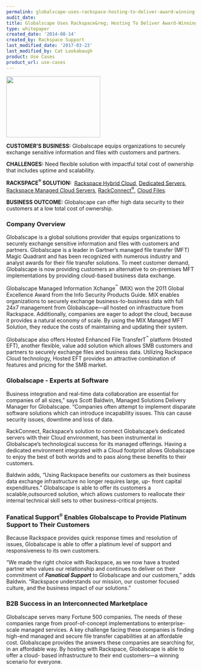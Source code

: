 ```yaml
---
permalink: globalscape-uses-rackspace-hosting-to-deliver-award-winning-products-to-customers/
audit_date:
title: Globalscape Uses Rackspace&reg; Hosting To Deliver Award-Winning Products To Customers
type: whitepaper
created_date: '2014-08-14'
created_by: Rackspace Support
last_modified_date: '2017-03-23'
last_modified_by: Cat Lookabaugh
product: Use Cases
product_url: use-cases
---
```


<a href="http://www.globalscape.com/">
   <img src="{% asset_path use-cases/globalscape-uses-rackspace-hosting-to-deliver-award-winning-products-to-customers/globalscape_logo.jpg %}" width="250" height="162" />
</a>

**CUSTOMER’S BUSINESS:** Globalscape equips organizations to securely
exchange sensitive information and files with customers and partners.

**CHALLENGES:** Need flexible solution with impactful total cost of
ownership that includes uptime and scalability.

**RACKSPACE<sup>&reg;</sup> SOLUTION: ** [Rackspace Hybrid
Cloud](http://www.rackspace.com/cloud/hybrid/), [Dedicated
Servers](http://www.rackspace.com/managed-hosting/dedicated-servers/),
[Rackspace Managed Cloud
Servers](http://www.rackspace.com/managed-cloud/),
[RackConnect<sup>&reg;</sup>](http://www.rackspace.com/cloud/hybrid/rackconnect/),
[Cloud Files](http://www.rackspace.com/cloud/files/).

**BUSINESS OUTCOME:** Globalscape can offer high data security to
their customers at a low total cost of ownership.

### Company Overview

Globalscape is a global solutions provider that equips organizations to
securely exchange sensitive information and files with customers and
partners. Globalscape is a leader in Gartner’s managed file transfer
(MFT) Magic Quadrant and has been recognized with numerous industry and
analyst awards for their file transfer solutions. To meet customer
demand, Globalscape is now providing customers an alternative to
on-premises MFT implementations by providing cloud-based business data
exchange.

Globalscape Managed Information Xchange<sup>&trade;</sup> (MIX) won the 2011
Global Excellence Award from the Info Security Products Guide. MIX enables
organizations to securely exchange business-to-business data with full
24x7 management from Globalscape—all hosted on infrastructure from
Rackspace. Additionally, companies are eager to adopt the cloud, because
it provides a natural economy of scale. By using the MIX Managed MFT
Solution, they reduce the costs of maintaining and updating their
system.

Globalscape also offers Hosted Enhanced File TransferT<sup>&trade;</sup>
platform (Hosted EFT), another flexible, value add solution which allows SMB
customers and partners to securely exchange files and business data. Utilizing
Rackspace Cloud technology, Hosted EFT provides an attractive
combination of features and pricing for the SMB market.

### Globalscape - Experts at Software

Business integration and real-time data collaboration are essential for
companies of all sizes,” says Scott Baldwin, Managed Solutions Delivery
Manager for Globalscape. “Companies often attempt to implement disparate
software solutions which can introduce incapability issues. This can
cause security issues, downtime and loss of data.

RackConnect, Rackspace’s solution to connect Globalscape’s dedicated
servers with their Cloud environment, has been instrumental in
Globalscape’s technological success for its managed offerings. Having a
dedicated environment integrated with a Cloud footprint allows
Globalscape to enjoy the best of both worlds and to pass along these
benefits to their customers.

Baldwin adds, “Using Rackspace benefits our customers as their business
data exchange infrastructure no longer requires large, up- front capital
expenditures.” Globalscape is able to offer its customers a
scalable,outsourced solution, which allows customers to reallocate their
internal technical skill sets to other business-critical projects.

### Fanatical Support<sup>&reg;</sup> Enables Globalscape to Provide Platinum Support to Their Customers

Because Rackspace provides quick response times and resolution of
issues, Globalscape is able to offer a platinum level of support and
responsiveness to its own customers.

“We made the right choice with Rackspace, as we now have a trusted
partner who values our relationship and continues to deliver on their
commitment of ***Fanatical Support*** to Globalscape and our customers,” adds
Baldwin. “Rackspace understands our mission, our customer focused
culture, and the business impact of our solutions.”

### B2B Success in an Interconnected Marketplace

Globalscape serves many Fortune 500 companies. The needs of these
companies range from proof-of-concept implementations to
enterprise-scale managed services. A key challenge facing these
companies is finding high-end managed and secure file transfer
capabilities at an affordable cost. Globalscape provides the answers
these companies are searching for, in an affordable way. By hosting with
Rackspace, Globalscape is able to offer a cloud- based infrastructure to
their end customers—a winning scenario for everyone.
